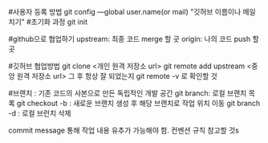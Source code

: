 #사용자 등록 방법
git config —global user.name(or mail) "깃허브 이름이나 메일 치기"
#초기화 과정
git init

#github으로 협업하기
upstream: 최종 코드 merge 할 곳
origin: 나의 코드 push 할 곳

#깃허브 협업방법
git clone <개인 원격 저장소 url>
git remote add upstream <중앙 원격 저장소 url>
그 후 항상 잘 되었는지 git remote -v 로 확인할 것

#브랜치
: 기존 코드의 사본으로 만든 독립적인 개발 공간
git branch: 로컬 브랜치 목록
git checkout -b <name>: 새로운 브랜치 생성 후 해당 브랜치로 작업 위치 이동
git branch -d <name> : 로컬 브런치 삭제

commit message 통해 작업 내용 유추가 가능해야 함. 컨벤션 규칙 참고할 것s
